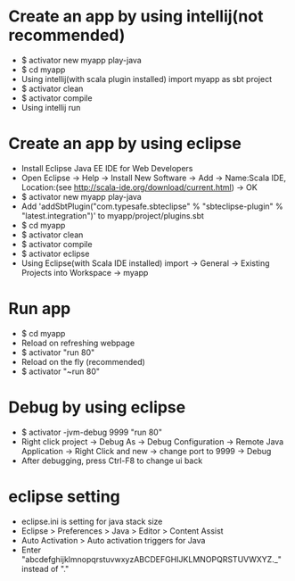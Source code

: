 Create an app by using intellij(not recommended)
=====
* $ activator new myapp play-java
* $ cd myapp
* Using intellij(with scala plugin installed) import myapp as sbt project
* $ activator clean
* $ activator compile
* Using intellij run

Create an app by using eclipse
=====
* Install Eclipse Java EE IDE for Web Developers
* Open Eclipse -> Help -> Install New Software -> Add -> Name:Scala IDE, Location:(see http://scala-ide.org/download/current.html) -> OK
* $ activator new myapp play-java
* Add 'addSbtPlugin("com.typesafe.sbteclipse" % "sbteclipse-plugin" % "latest.integration")' to myapp/project/plugins.sbt
* $ cd myapp
* $ activator clean
* $ activator compile
* $ activator eclipse
* Using Eclipse(with Scala IDE installed) import -> General -> Existing Projects into Workspace -> myapp

Run app
=====
* $ cd myapp
* Reload on refreshing webpage
* $ activator "run 80"
* Reload on the fly (recommended)
* $ activator "~run 80"

Debug by using eclipse
=====
* $ activator -jvm-debug 9999 "run 80"
* Right click project -> Debug As -> Debug Configuration -> Remote Java Application -> Right Click and new -> change port to 9999 -> Debug
* After debugging, press Ctrl-F8 to change ui back

eclipse setting
=====
* eclipse.ini is setting for java stack size
* Eclipse > Preferences > Java > Editor > Content Assist
* Auto Activation > Auto activation triggers for Java
* Enter "abcdefghijklmnopqrstuvwxyzABCDEFGHIJKLMNOPQRSTUVWXYZ._" instead of "."